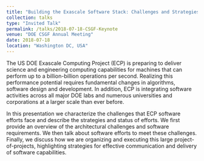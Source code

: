 ```yaml
---
title: "Building the Exascale Software Stack: Challenges and Strategies"
collection: talks
type: "Invited Talk"
permalink: /talks/2018-07-18-CSGF-Keynote
venue: "DOE CSGF Annual Meeting"
date: 2018-07-18
location: "Washington DC, USA"
---
```


The US DOE Exascale Computing Project (ECP) is preparing to deliver science and engineering computing capabilities for machines that can perform up to a billion-billion operations per second.  Realizing this performance potential requires fundamental changes in algorithms, software design and development.  In addition, ECP is integrating software activities across all major DOE labs and numerous universities and corporations at a larger scale than ever before.

In this presentation we characterize the challenges that ECP software efforts face and describe the strategies and status of efforts.  We first provide an overview of the architectural challenges and software requirements.  We then talk about software efforts to meet these challenges.  Finally, we discuss how we are organizing and executing this large project-of-projects, highlighting strategies for effective communication and delivery of software capabilities.

